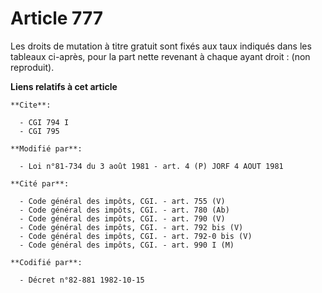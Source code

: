 # Article 777

Les droits de mutation à titre gratuit sont fixés aux taux indiqués dans les tableaux ci-après, pour la part nette revenant à
chaque ayant droit : (non reproduit).

**Liens relatifs à cet article**

	**Cite**:

	  - CGI 794 I
	  - CGI 795

	**Modifié par**:

	  - Loi n°81-734 du 3 août 1981 - art. 4 (P) JORF 4 AOUT 1981

	**Cité par**:

	  - Code général des impôts, CGI. - art. 755 (V)
	  - Code général des impôts, CGI. - art. 780 (Ab)
	  - Code général des impôts, CGI. - art. 790 (V)
	  - Code général des impôts, CGI. - art. 792 bis (V)
	  - Code général des impôts, CGI. - art. 792-0 bis (V)
	  - Code général des impôts, CGI. - art. 990 I (M)

	**Codifié par**:

	  - Décret n°82-881 1982-10-15

